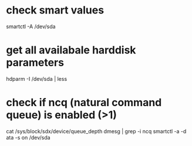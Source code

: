 # check smart values

smartctl -A /dev/sda

# get all availabale harddisk parameters

hdparm -I /dev/sda | less

# check if ncq (natural command queue) is enabled (>1)

cat /sys/block/sdx/device/queue_depth
dmesg | grep -i ncq
smartctl -a -d ata -s on /dev/sda
